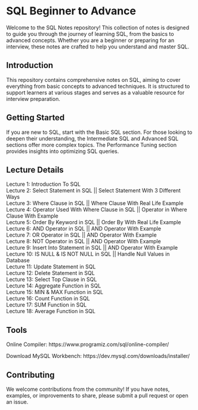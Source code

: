 # SQL Beginner to Advance

<p> Welcome to the SQL Notes repository! This collection of notes is designed to guide you through the journey of learning SQL, from the basics to advanced concepts. Whether you are a beginner or preparing for an interview, these notes are crafted to help you understand and master SQL. </p>

## Introduction
<p> This repository contains comprehensive notes on SQL, aiming to cover everything from basic concepts to advanced techniques. It is structured to support learners at various stages and serves as a valuable resource for interview preparation. </P>

## Getting Started
<p> If you are new to SQL, start with the Basic SQL section. For those looking to deepen their understanding, the Intermediate SQL and Advanced SQL sections offer more complex topics. The Performance Tuning section provides insights into optimizing SQL queries. </p>

## Lecture Details
  Lecture 1: Introduction To SQL
  <br>
  Lecture 2: Select Statement in SQL || Select Statement With 3 Different Ways
  <br>
  Lecture 3: Where Clause in SQL || Where Clause With Real Life Example
  <br>
  Lecture 4: Operator Used With Where Clause in SQL || Operator in Where Clause With Example
  <br>
  Lecture 5: Order By Keyword in SQL || Order By With Real Life Example 
  <br>
  Lecture 6: AND Operator in SQL || AND Operator With Example 
  <br>
  Lecture 7: OR Operator in SQL || AND Operator With Example 
  <br>
  Lecture 8: NOT Operator in SQL || AND Operator With Example 
  <br>
  Lecture 9: Insert Into Statement in SQL || AND Operator With Example 
  <br>
  Lecture 10: IS NULL & IS NOT NULL in SQL || Handle Null Values in Database 
  <br>
  Lecture 11: Update Statement in SQL
  <br>
  Lecture 12: Delete Statement in SQL
  <br>
  Lecture 13: Select Top Clause in SQL
  <br>
  Lecture 14: Aggregate Function in SQL
  <br>
  Lecture 15: MIN & MAX Function in SQL 
  <br>
  Lecture 16: Count Function in SQL 
  <br>
  Lecture 17: SUM Function in SQL 
  <br>
  Lecture 18: Average Function in SQL 
  <br>

## Tools
<p> Online Compiler: https://www.programiz.com/sql/online-compiler/</p>
<p> Download MySQL Workbench: https://dev.mysql.com/downloads/installer/ </p>

## Contributing
<p> We welcome contributions from the community! If you have notes, examples, or improvements to share, please submit a pull request or open an issue. </p>

